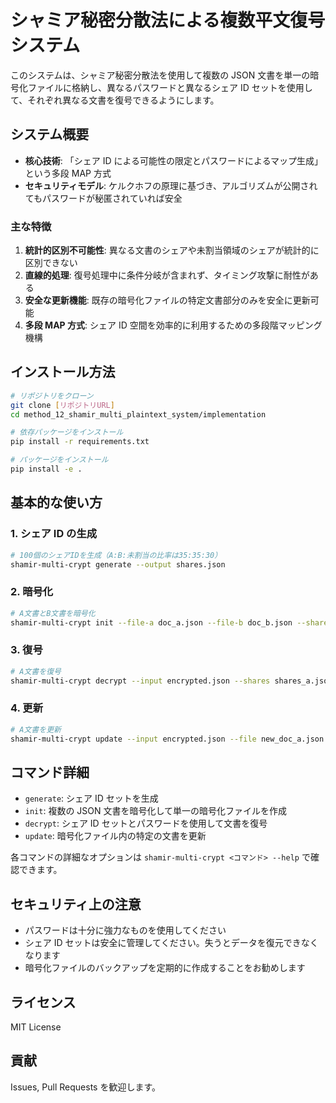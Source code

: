 # シャミア秘密分散法による複数平文復号システム

このシステムは、シャミア秘密分散法を使用して複数の JSON 文書を単一の暗号化ファイルに格納し、異なるパスワードと異なるシェア ID セットを使用して、それぞれ異なる文書を復号できるようにします。

## システム概要

- **核心技術**: 「シェア ID による可能性の限定とパスワードによるマップ生成」という多段 MAP 方式
- **セキュリティモデル**: ケルクホフの原理に基づき、アルゴリズムが公開されてもパスワードが秘匿されていれば安全

### 主な特徴

1. **統計的区別不可能性**: 異なる文書のシェアや未割当領域のシェアが統計的に区別できない
2. **直線的処理**: 復号処理中に条件分岐が含まれず、タイミング攻撃に耐性がある
3. **安全な更新機能**: 既存の暗号化ファイルの特定文書部分のみを安全に更新可能
4. **多段 MAP 方式**: シェア ID 空間を効率的に利用するための多段階マッピング機構

## インストール方法

```bash
# リポジトリをクローン
git clone [リポジトリURL]
cd method_12_shamir_multi_plaintext_system/implementation

# 依存パッケージをインストール
pip install -r requirements.txt

# パッケージをインストール
pip install -e .
```

## 基本的な使い方

### 1. シェア ID の生成

```bash
# 100個のシェアIDを生成（A:B:未割当の比率は35:35:30）
shamir-multi-crypt generate --output shares.json
```

### 2. 暗号化

```bash
# A文書とB文書を暗号化
shamir-multi-crypt init --file-a doc_a.json --file-b doc_b.json --shares shares.json --output encrypted.json
```

### 3. 復号

```bash
# A文書を復号
shamir-multi-crypt decrypt --input encrypted.json --shares shares_a.json --output decrypted_a.json
```

### 4. 更新

```bash
# A文書を更新
shamir-multi-crypt update --input encrypted.json --file new_doc_a.json --shares shares_a.json
```

## コマンド詳細

- `generate`: シェア ID セットを生成
- `init`: 複数の JSON 文書を暗号化して単一の暗号化ファイルを作成
- `decrypt`: シェア ID セットとパスワードを使用して文書を復号
- `update`: 暗号化ファイル内の特定の文書を更新

各コマンドの詳細なオプションは `shamir-multi-crypt <コマンド> --help` で確認できます。

## セキュリティ上の注意

- パスワードは十分に強力なものを使用してください
- シェア ID セットは安全に管理してください。失うとデータを復元できなくなります
- 暗号化ファイルのバックアップを定期的に作成することをお勧めします

## ライセンス

MIT License

## 貢献

Issues, Pull Requests を歓迎します。
